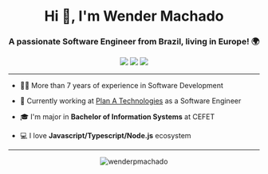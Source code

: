 <h1 align="center">
  Hi 👋, I'm Wender Machado
</h1>
<h3 align="center">
  A passionate Software Engineer from Brazil, living in Europe! 🌍
</h3>

<p align="center">
  <a href="https://www.instagram.com/wenderpmachado/" alt="Instagram">
  <img src="https://img.shields.io/badge/-Instagram-DF0174?style=for-the-badge&logo=instagram&logoColor=white&link=https://www.instagram.com/wenderpmachado/"/></a>
  
  <a href="https://www.linkedin.com/in/wenderpmachado" alt="Linkedin">
  <img src="https://img.shields.io/badge/-Linkedin-0e76a8?style=for-the-badge&logo=Linkedin&logoColor=white&link=https://www.linkedin.com/in/wenderpmachado" /></a>

  <a href="mailto:wenderpmachado@gmail.com" alt="Facebook">
  <img src="https://img.shields.io/badge/-Gmail-c14438?style=for-the-badge&logo=Gmail&logoColor=white&link=mailto:wenderpmachado@gmail.com"/></a>
</p>

<hr>

<p>
  
  - 👨‍💻 More than 7 years of experience in Software Development
       
  - 💼 Currently working at [Plan A Technologies](https://planatechnologies.com/) as a Software Engineer

  - 🎓 I'm major in **Bachelor of Information Systems** at CEFET

  - 💻 I love **Javascript/Typescript/Node.js** ecosystem
  
</p>
  
<hr>

<p align="center"> <img src="https://github-readme-stats.vercel.app/api?username=wenderpmachado&show_icons=true&theme=tokyonight" alt="wenderpmachado" />

